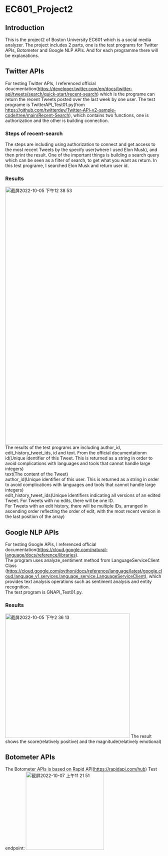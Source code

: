 # EC601_Project2

## Introduction
This is the project2 of Boston University EC601 which is a social media analyzer. The project includes 2 parts, one is the test programs for Twitter APIs, Botometer and Google NLP APIs. And for each programme there will be explanations.

## Twitter APIs
For testing Twitter APIs, I referenced official doucmentation(https://developer.twitter.com/en/docs/twitter-api/tweets/search/quick-start/recent-search) which is the programe can return the recent Tweets posted over the last week by one user.
The test programe is TwitterAPI_Test01.py(from https://github.com/twitterdev/Twitter-API-v2-sample-code/tree/main/Recent-Search), which contains two functions, one is authorization and the other is building connection.
### Steps of recent-search
The steps are including using authorization to connect and get access to the most recent Tweets by the specify user(where I used Elon Musk), and then print the result.
One of the important things is building a search query which can be seen as a filter of search, to get what you want as return. In this test programe, I searched Elon Musk and return user id.
### Results
<img width="826" alt="截屏2022-10-05 下午12 38 53" src="https://user-images.githubusercontent.com/48322294/194114821-90a4b131-b6fd-490a-b5b5-8499530397f0.png">
The results of the test programs are including author_id, edit_history_tweet_ids, id and text.
From the official documentationm 
id(Unique identifier of this Tweet. This is returned as a string in order to avoid complications with languages and tools that cannot handle large integers)<br>
text(The content of the Tweet)<br>
author_id(Unique identifier of this user. This is returned as a string in order to avoid complications with languages and tools that cannot handle large integers)<br>
edit_history_tweet_ids(Unique identifiers indicating all versions of an edited Tweet. For Tweets with no edits, there will be one ID. <br>
For Tweets with an edit history, there will be multiple IDs, arranged in ascending order reflecting the order of edit, with the most recent version in the last position of the array)

## Google NLP APIs
For testing Google APIs, I referenced official documentation(https://cloud.google.com/natural-language/docs/reference/libraries).<br>
The program uses analyze_sentiment method from LanguageServiceClient Class (https://cloud.google.com/python/docs/reference/language/latest/google.cloud.language_v1.services.language_service.LanguageServiceClient), which provides text analysis operations such as sentiment analysis and entity recognition.<br> The test program is GNAPI_Test01.py.

### Results
<img width="398" alt="截屏2022-10-05 下午2 36 13" src="https://user-images.githubusercontent.com/48322294/194136702-622f94e0-ffd1-4076-80c3-c2479667d65a.png">
The result shows the score(relatively positive) and the magnitude(relatively emotional)


## Botometer APIs
The Botometer APIs is based on Rapid API(https://rapidapi.com/hub)
Test endpoint:
<img width="250" alt="截屏2022-10-07 上午11 21 51" src="https://user-images.githubusercontent.com/48322294/194590174-7aeefc53-221a-4b3b-aeeb-8c64277c344d.png">

